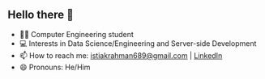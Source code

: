 ## Hello there 👋

- 👨‍💻 Computer Engineering student
- 💻 Interests in Data Science/Engineering and Server-side Development
- 📫 How to reach me: istiakrahman689@gmail.com | [LinkedIn](linkedin.com/in/i-rahman/) 
- 😄 Pronouns: He/Him
